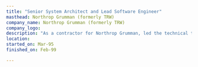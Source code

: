 ```yaml
---
title: "Senior System Architect and Lead Software Engineer"
masthead: Northrop Grumman (formerly TRW)
company_name: Northrop Grumman (formerly TRW)
company_logo: 
description: "As a contractor for Northrop Grumman, led the technical team responsible for the development of the American Red Cross National Biomedical Computer Systems (NBCS) Releases 1.0 and 1.1. The Red Cross NBCS system is the largest automated blood collection and distribution system in the world, responsible for delivery of over 50% of the blood supply in the United States. NBCS is deployed over a heterogeneous, distributed client/server environment with IBM AIX and Microsoft NT servers, and host-based and Microsoft Windows clients. Responsible for team leadership, software specifications, software development (ANSI C/C++ and UNIX Shell scripts), design reviews, code reviews, code management, scheduling, interviewing, and hiring.  Led the technical team responsible for the development and deployment of several client/server components of NBCS Release 1.1. These include medium-size applications that perform centralized reporting services (using Web/CGI applications, Crystal Reports and Delphi) and telerecruiting (using the web)."
location: 
started_on: Mar-95
finished_on: Feb-99

---
```

